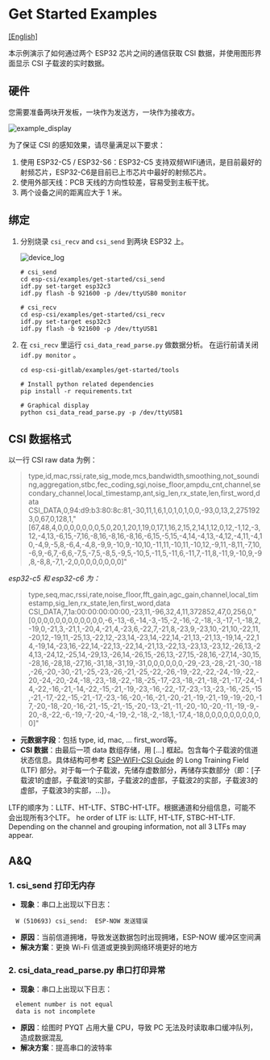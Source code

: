 # Get Started Examples
[[English]](./README.md)

本示例演示了如何通过两个 ESP32 芯片之间的通信获取 CSI 数据，并使用图形界面显示 CSI 子载波的实时数据。

## 硬件

您需要准备两块开发板，一块作为发送方，一块作为接收方。

![example_display](./docs/_static/example_display.png)

为了保证 CSI 的感知效果，请尽量满足以下要求：

1. 使用 ESP32-C5 / ESP32-S6：ESP32-C5 支持双频WIFI通讯，是目前最好的射频芯片，ESP32-C6是目前已上市芯片中最好的射频芯片。
2. 使用外部天线：PCB 天线的方向性较差，容易受到主板干扰。
3. 两个设备之间的距离应大于 1 米。

## 绑定

1. 分别烧录 `csi_recv` and `csi_send` 到两块 ESP32 上。

    ![device_log](./docs/_static/device_log.png)

    ```shell
    # csi_send
    cd esp-csi/examples/get-started/csi_send
    idf.py set-target esp32c3
    idf.py flash -b 921600 -p /dev/ttyUSB0 monitor

    # csi_recv
    cd esp-csi/examples/get-started/csi_recv
    idf.py set-target esp32c3
    idf.py flash -b 921600 -p /dev/ttyUSB1
    ```

2. 在 `csi_recv` 里运行 `csi_data_read_parse.py` 做数据分析。 在运行前请关闭 `idf.py monitor` 。

    ```shell
    cd esp-csi-gitlab/examples/get-started/tools

    # Install python related dependencies
    pip install -r requirements.txt

    # Graphical display
    python csi_data_read_parse.py -p /dev/ttyUSB1
    ```

## CSI 数据格式

以一行 CSI raw data 为例：

> type,id,mac,rssi,rate,sig_mode,mcs,bandwidth,smoothing,not_sounding,aggregation,stbc,fec_coding,sgi,noise_floor,ampdu_cnt,channel,secondary_channel,local_timestamp,ant,sig_len,rx_state,len,first_word,data
CSI_DATA,0,94:d9:b3:80:8c:81,-30,11,1,6,1,0,1,0,1,0,0,-93,0,13,2,2751923,0,67,0,128,1,"[67,48,4,0,0,0,0,0,0,0,5,0,20,1,20,1,19,0,17,1,16,2,15,2,14,1,12,0,12,-1,12,-3,12,-4,13,-6,15,-7,16,-8,16,-8,16,-8,16,-6,15,-5,15,-4,14,-4,13,-4,12,-4,11,-4,10,-4,9,-5,8,-6,4,-4,8,-9,9,-10,9,-10,10,-11,11,-10,11,-10,12,-9,11,-8,11,-7,10,-6,9,-6,7,-6,6,-7,5,-7,5,-8,5,-9,5,-10,5,-11,5,-11,6,-11,7,-11,8,-11,9,-10,9,-9,8,-8,8,-7,1,-2,0,0,0,0,0,0,0,0]"

*esp32-c5 和 esp32-c6 为：*
>type,seq,mac,rssi,rate,noise_floor,fft_gain,agc_gain,channel,local_timestamp,sig_len,rx_state,len,first_word,data
CSI_DATA,7,1a:00:00:00:00:00,-23,11,-96,32,4,11,372852,47,0,256,0,"[0,0,0,0,0,0,0,0,0,0,0,0,-6,-13,-6,-14,-3,-15,-2,-16,-2,-18,-3,-17,-1,-18,2,-19,0,-21,3,-21,1,-20,4,-21,4,-23,6,-22,7,-21,8,-23,9,-23,10,-21,10,-22,11,-20,12,-19,11,-25,13,-22,12,-23,14,-23,14,-22,14,-21,13,-21,13,-19,14,-22,14,-19,14,-23,16,-22,14,-22,13,-22,14,-21,13,-22,13,-23,13,-23,12,-26,13,-24,13,-24,12,-25,14,-29,13,-26,14,-26,15,-26,13,-27,15,-28,16,-27,14,-30,15,-28,16,-28,18,-27,16,-31,18,-31,19,-31,0,0,0,0,0,0,-29,-23,-28,-21,-30,-18,-26,-20,-30,-21,-25,-23,-26,-21,-25,-22,-26,-19,-22,-22,-24,-19,-22,-20,-24,-20,-24,-18,-23,-18,-22,-18,-25,-17,-23,-18,-21,-18,-21,-17,-24,-14,-22,-16,-21,-14,-22,-15,-21,-19,-23,-16,-22,-17,-23,-13,-23,-16,-25,-15,-21,-17,-22,-15,-21,-17,-23,-16,-20,-16,-21,-20,-21,-19,-21,-19,-19,-20,-17,-20,-18,-20,-16,-21,-15,-21,-15,-20,-13,-21,-11,-20,-10,-20,-11,-19,-9,-20,-8,-22,-6,-19,-7,-20,-4,-19,-2,-18,-2,-18,1,-17,4,-18,0,0,0,0,0,0,0,0,0,0]"

- **元数据字段**：包括 type, id, mac, ... first_word等。
- **CSI 数据**：由最后一项 data 数组存储，用 [...] 框起。包含每个子载波的信道状态信息。具体结构可参考 [ESP-WIFI-CSI Guide](https://docs.espressif.com/projects/esp-idf/en/latest/esp32/api-guides/wifi.html#wi-fi-channel-state-information) 的 Long Training Field (LTF) 部分。对于每一个子载波，先储存虚数部分，再储存实数部分（即：[子载波1的虚部，子载波1的实部，子载波2的虚部，子载波2的实部，子载波3的虚部，子载波3的实部，...]）。

LTF的顺序为：LLTF、HT-LTF、STBC-HT-LTF。根据通道和分组信息，可能不会出现所有3个LTF。
he order of LTF is: LLTF, HT-LTF, STBC-HT-LTF. Depending on the channel and grouping information, not all 3 LTFs may appear.

## A&Q

 ### 1. csi_send 打印无内存

- **现象**：串口上出现以下日志：
```shell
  W (510693) csi_send:  ESP-NOW 发送错误
```
- **原因**：当前信道拥堵，导致发送数据包时出现拥堵，ESP-NOW 缓冲区空间满
- **解决方案**：更换 Wi-Fi 信道或更换到网络环境更好的地方
### 2. csi_data_read_parse.py 串口打印异常

- **现象**：串口上出现以下日志：
```shell
  element number is not equal
  data is not incomplete
```
- **原因**：绘图时 PYQT 占用大量 CPU，导致 PC 无法及时读取串口缓冲队列，造成数据混乱
- **解决方案**：提高串口的波特率
